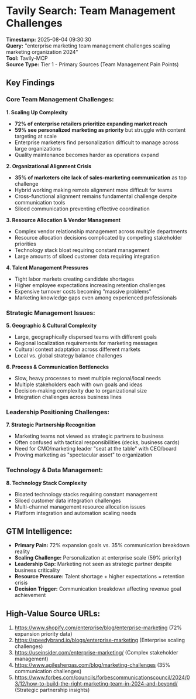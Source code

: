 # Tavily Search: Team Management Challenges
**Timestamp:** 2025-08-04 09:30:30  
**Query:** "enterprise marketing team management challenges scaling marketing organization 2024"  
**Tool:** Tavily-MCP  
**Source Type:** Tier 1 - Primary Sources (Team Management Pain Points)

## Key Findings

### Core Team Management Challenges:

**1. Scaling Up Complexity**
- **72% of enterprise retailers prioritize expanding market reach**
- **59% see personalized marketing as priority** but struggle with content targeting at scale
- Enterprise marketers find personalization difficult to manage across large organizations
- Quality maintenance becomes harder as operations expand

**2. Organizational Alignment Crisis**
- **35% of marketers cite lack of sales-marketing communication** as top challenge
- Hybrid working making remote alignment more difficult for teams
- Cross-functional alignment remains fundamental challenge despite communication tools
- Siloed communication preventing effective coordination

**3. Resource Allocation & Vendor Management**
- Complex vendor relationship management across multiple departments
- Resource allocation decisions complicated by competing stakeholder priorities
- Technology stack bloat requiring constant management
- Large amounts of siloed customer data requiring integration

**4. Talent Management Pressures**
- Tight labor markets creating candidate shortages
- Higher employee expectations increasing retention challenges
- Expensive turnover costs becoming "massive problems"
- Marketing knowledge gaps even among experienced professionals

### Strategic Management Issues:

**5. Geographic & Cultural Complexity**
- Large, geographically dispersed teams with different goals
- Regional localization requirements for marketing messages
- Cultural context adaptation across different markets
- Local vs. global strategy balance challenges

**6. Process & Communication Bottlenecks**
- Slow, heavy processes to meet multiple regional/local needs
- Multiple stakeholders each with own goals and ideas
- Decision-making complexity due to organizational size
- Integration challenges across business lines

### Leadership Positioning Challenges:

**7. Strategic Partnership Recognition**
- Marketing teams not viewed as strategic partners to business
- Often confused with tactical responsibilities (decks, business cards)
- Need for CMO/marketing leader "seat at the table" with CEO/board
- Proving marketing as "spectacular asset" to organization

### Technology & Data Management:

**8. Technology Stack Complexity**
- Bloated technology stacks requiring constant management
- Siloed customer data integration challenges
- Multi-channel management resource allocation issues
- Platform integration and automation scaling needs

## GTM Intelligence:
- **Primary Pain:** 72% expansion goals vs. 35% communication breakdown reality
- **Scaling Challenge:** Personalization at enterprise scale (59% priority)
- **Leadership Gap:** Marketing not seen as strategic partner despite business criticality
- **Resource Pressure:** Talent shortage + higher expectations = retention crisis
- **Decision Trigger:** Communication breakdown affecting revenue goal achievement

## High-Value Source URLs:
1. https://www.shopify.com/enterprise/blog/enterprise-marketing (72% expansion priority data)
2. https://speedybrand.io/blogs/enterprise-marketing (Enterprise scaling challenges)
3. https://useinsider.com/enterprise-marketing/ (Complex stakeholder management)
4. https://www.agilesherpas.com/blog/marketing-challenges (35% communication challenges)
5. https://www.forbes.com/councils/forbescommunicationscouncil/2024/03/12/how-to-build-the-right-marketing-team-in-2024-and-beyond/ (Strategic partnership insights)